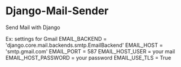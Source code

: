 # Django-Mail-Sender
Send Mail with Django


Ex: settings for Gmail
EMAIL_BACKEND = 'django.core.mail.backends.smtp.EmailBackend'
EMAIL_HOST = 'smtp.gmail.com'
EMAIL_PORT = 587
EMAIL_HOST_USER = your mail
EMAIL_HOST_PASSWORD = your password
EMAIL_USE_TLS = True
